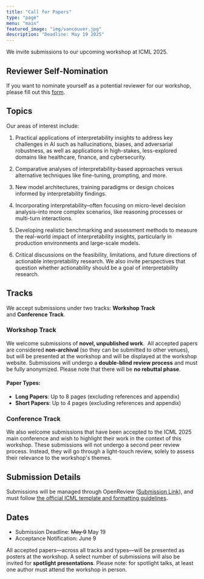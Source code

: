 ```yaml
---
title: "Call for Papers"
type: "page"
menu: "main"
featured_image: "img/vancouver.jpg"
description: "Deadline: May 19 2025"
---
```



We invite submissions to our upcoming workshop at ICML 2025. 

## Reviewer Self-Nomination
If you want to nominate yourself as a potential reviewer for our workshop, please fill out this [form](https://forms.gle/4BRdvmeqWbu7WETo6).
## Topics

Our areas of interest include:

1.  Practical applications of interpretability insights to address key challenges in AI such as hallucinations, biases, and adversarial robustness, as well as applications in high-stakes, less-explored domains like healthcare, finance, and cybersecurity.
    
2.  Comparative analyses of interpretability-based approaches versus alternative techniques like fine-tuning, prompting, and more.
    
3.  New model architectures, training paradigms or design choices informed by interpretability findings.
    
4.  Incorporating interpretability–often focusing on micro-level decision analysis–into more complex scenarios, like reasoning processes or multi-turn interactions.
    
5.  Developing realistic benchmarking and assessment methods to measure the real-world impact of interpretability insights, particularly in production environments and large-scale models.

6. Critical discussions on the feasibility, limitations, and future directions of actionable interpretability research. We also invite perspectives that question whether actionability should be a goal of interpretability research.

    

    

## Tracks

We accept submissions under two tracks: **Workshop Track** and **Conference Track**.

### Workshop Track

We welcome submissions of **novel, unpublished work**.  All accepted papers are considered **non-archival** (so they can be submitted to other venues), but will be presented at the workshop and will be displayed at the workshop website. Submissions will undergo a **double-blind review process** and must be fully anonymized. Please note that there will be **no rebuttal phase**.

#### Paper Types:

*   **Long Papers**: Up to 8 pages (excluding references and appendix)
*   **Short Papers**: Up to 4 pages (excluding references and appendix)
    

### Conference Track

We also welcome submissions that have been accepted to the ICML 2025 main conference and wish to highlight their work in the context of this workshop. These submissions will not undergo a second peer review process. Instead, they will go through a light-touch review, solely to assess their relevance to the workshop's themes.

## Submission Details

Submissions will be managed through OpenReview ([Submission Link](https://openreview.net/group?id=ICML.cc/2025/Workshop/AIW)), and must follow [the official ICML template and formatting guidelines](https://icml.cc/Conferences/2025/AuthorInstructions).

## Dates
*  Submission Deadline: ~~May 9~~ May 19
*  Acceptance Notification: June 9

All accepted papers—across all tracks and types—will be presented as posters at the workshop. A select number of submissions will also be invited for **spotlight presentations**. Please note: for spotlight talks, at least one author must attend the workshop in person.


